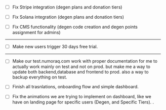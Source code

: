 - [ ] Fix Stripe integration (degen plans and donation tiers)
- [ ] Fix Solana integration (degen plans and donation tiers)
- [ ] Fix CMS functionality (degen code creation and degen points assignment for admins)


----

- [ ] Make new users trigger 30 days free trial.


-----

- [ ] Make our test.numoraq.com work with proper documentation for me to actually work mainly on test and not on prod. but make me a way to update both backend,database and frontend to prod. also a way to backup everything on test.

- [ ] Finish all trasnlations, onboarding flow and simple dashboard.

- [ ] Fix the animations we are trying to implement on dashboard, like we have on landing page for specific users (Degen, and Specific Tiers).
.
